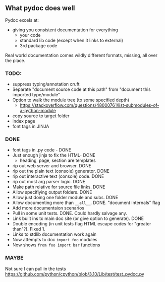 ## What pydoc does well
Pydoc excels at:
- giving you consistent documentation for everything
  - your code
  - standard lib code (except when it links to external)
  - 3rd package code

Real world documentation comes wildly different formats, missing, all over the place.


### TODO:
- suppress typing/annotation cruft
- Separate "document source code at this path" from "document this imported type/module"
- Option to walk the module tree (to some specified depth)
  - https://stackoverflow.com/questions/48000761/list-submodules-of-a-python-module
- copy source to target folder
- index page
- font tags in JINJA

### DONE
- font tags in .py code - DONE
- Just enough jinja to fix the HTML- DONE
  - heading, page, section are templates
- rip out web server and browser. DONE
- rip out the plain text (console) generator. DONE
- rip out interactive text (console) code. DONE
- rip out most arg parser logic. DONE
- Make path relative for source file links. DONE
- Allow specifiying output folders. DONE
- Allow just doing one folder module and subs. DONE
- Allow documenting more than `__all__`. DONE. "document internals" flag
- Add more documentaion scenarios
- Pull in some unit tests. DONE. Could hardly salvage any.
- Link built ins to main doc site (or give option to generate). DONE
- Double encoding (in unit tests flag HTML escape codes for "greater than"?). Fixed 1.
- Links to stdlib documentation work again
- Now attempts to doc `import foo` modules
- Now shows `from foo import bar` functions

### MAYBE
Not sure I can pull in the tests
https://github.com/python/cpython/blob/3.10/Lib/test/test_pydoc.py
